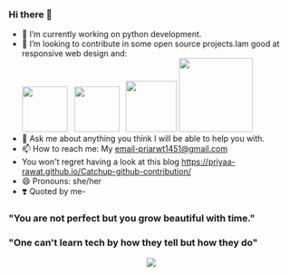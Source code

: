 ### Hi there 👋


- 🔭 I’m currently working on python development.
- 👯 I’m looking to contribute in some open source projects.Iam good at responsive web design and:<br><img src="https://cdn3.iconfinder.com/data/icons/logos-and-brands-adobe/512/267_Python-512.png" width="80" length="80" /> &nbsp;  <img src="https://upload.wikimedia.org/wikipedia/commons/thumb/1/18/ISO_C%2B%2B_Logo.svg/1822px-ISO_C%2B%2B_Logo.svg.png" width="80" length="80" /> &nbsp;  <img src="https://cdn.icon-icons.com/icons2/2415/PNG/512/c_original_logo_icon_146611.png" width="90" length="90" /> <img src="https://nyesteventuretech.com/images/django-development.png" width="130" length="130" /><br>
- 💬 Ask me about anything you think I will be able to help you with.
- 📫 How to reach me: My email-priarwt1451@gmail.com
- You won't regret having a look at this blog  https://priyaa-rawat.github.io/Catchup-github-contribution/ 
- 😄 Pronouns: she/her
- ❣️ Quoted by me-<br>
### "You are not perfect but you grow beautiful with time."
### "One can't learn tech by how they tell but how  they do"
<center><img src="https://thumbs.gfycat.com/DecimalInfiniteKiskadee-size_restricted.gif" /><center>

